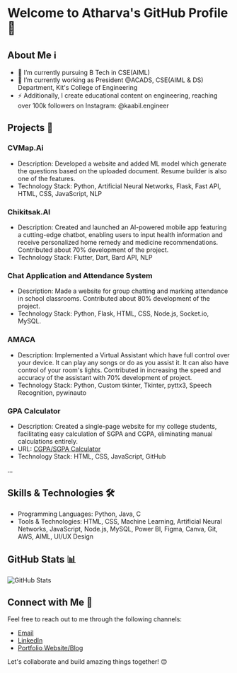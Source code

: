 # Welcome to Atharva's GitHub Profile 👋


## About Me ℹ️

- 🔭 I’m currently pursuing B Tech in CSE(AIML)
- 🌱 I’m currently working as President @ACADS, CSE(AIML & DS) Department, Kit's College of Engineering
- ⚡ Additionally, I create educational content on engineering, reaching over 100k followers on Instagram: @kaabil.engineer

## Projects 🚀

### CVMap.Ai
- Description: Developed a website and added ML model which generate the questions based on the uploaded document. Resume builder is also one of the features.
- Technology Stack: Python, Artificial Neural Networks, Flask, Fast API, HTML, CSS, JavaScript, NLP

### Chikitsak.AI
- Description: Created and launched an AI-powered mobile app featuring a cutting-edge chatbot, enabling users to input health information and receive personalized home remedy and medicine recommendations. Contributed about 70% development of the project.
- Technology Stack: Flutter, Dart, Bard API, NLP

### Chat Application and Attendance System
- Description: Made a website for group chatting and marking attendance in school classrooms. Contributed about 80% development of the project.
- Technology Stack: Python, Flask, HTML, CSS, Node.js, Socket.io, MySQL.

### AMACA
- Description: Implemented a Virtual Assistant which have full control over your device. It can play any songs or do as you assist it. It can also have control of your room's lights. Contributed in increasing the speed and accuracy of the assistant with 70% development of project.
- Technology Stack: Python, Custom tkinter, Tkinter, pyttx3, Speech Recognition, pywinauto

### GPA Calculator
- Description: Created a single-page website for my college students, facilitating easy calculation of SGPA and CGPA, eliminating manual calculations entirely.
- URL: [CGPA/SGPA Calculator](https://kaabilengineer.github.io)
- Technology Stack: HTML, CSS, JavaScript, GitHub

...

## Skills & Technologies 🛠️

- Programming Languages: Python, Java, C
- Tools & Technologies: HTML, CSS, Machine Learning, Artificial Neural Networks, JavaScript, Node.js, MySQL, Power BI, Figma, Canva, Git, AWS, AIML, UI/UX Design

## GitHub Stats 📊

![GitHub Stats](https://github-readme-stats.vercel.app/api?username=kaabilengineer&show_icons=true&theme=radical)

## Connect with Me 🤝

Feel free to reach out to me through the following channels:

- [Email](kaabilengineer2003@gmail.com)
- [LinkedIn](https://www.linkedin.com/in/iamatharvapatil)
- [Portfolio Website/Blog](https://kaabilengineer.github.io/portfolio/)

Let's collaborate and build amazing things together! 😊
